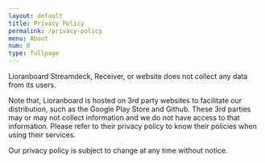 ```yaml
---
layout: default
title: Privacy Policy
permalink: /privacy-policy
menu: About
num: 0
type: fullpage
---
```


Lioranboard Streamdeck, Receiver, or website does not collect any data from its users.  

Note that, Lioranboard is hosted on 3rd party websites to facilitate our distribution, such as the Google Play Store and Github. These 3rd parties may or may not collect information and we do not have access to that information. Please refer to their privacy policy to know their policies when using their services.  

Our privacy policy is subject to change at any time without notice.